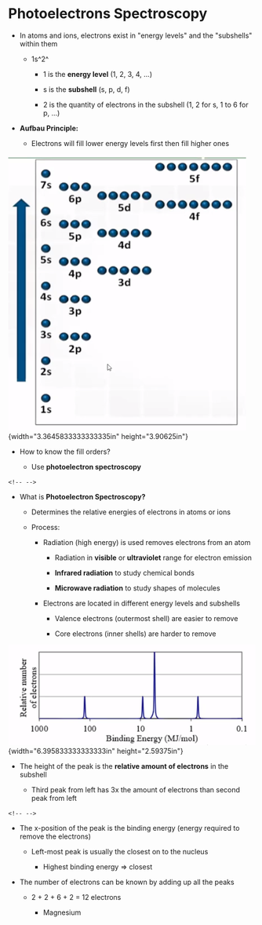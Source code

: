# Photoelectrons Spectroscopy
-   In atoms and ions, electrons exist in "energy levels" and the "subshells" within them

    -   1s^2^

        -   1 is the **energy level** (1, 2, 3, 4, ...)

        -   s is the **subshell** (s, p, d, f)

        -   2 is the quantity of electrons in the subshell (1, 2 for s, 1 to 6 for p, ...)
-   **Aufbau Principle:**

    -   Electrons will fill lower energy levels first then fill higher ones

![75 2P 3p 4p 00000 3d 0000000 4f ](../media/Unit-1-Photoelectrons-Spectroscopy-image1.png){width="3.3645833333333335in" height="3.90625in"}
-   How to know the fill orders?

    -   Use **photoelectron spectroscopy**

```{=html}
<!-- -->
```
-   What is **Photoelectron Spectroscopy?**

    -   Determines the relative energies of electrons in atoms or ions

    -   Process:

        -   Radiation (high energy) is used removes electrons from an atom

            -   Radiation in **visible** or **ultraviolet** range for electron emission

            -   **Infrared radiation** to study chemical bonds

            -   **Microwave radiation** to study shapes of molecules

        -   Electrons are located in different energy levels and subshells

            -   Valence electrons (outermost shell) are easier to remove

            -   Core electrons (inner shells) are harder to remove

![8 •u에|,거,JO - •qttmu ](../media/Unit-1-Photoelectrons-Spectroscopy-image2.png){width="6.395833333333333in" height="2.59375in"}
-   The height of the peak is the **relative amount of electrons** in the subshell

    -   Third peak from left has 3x the amount of electrons than second peak from left

```{=html}
<!-- -->
```
-   The x-position of the peak is the binding energy (energy required to remove the electrons)

    -   Left-most peak is usually the closest on to the nucleus

        -   Highest binding energy => closest
-   The number of electrons can be known by adding up all the peaks

    -   2 + 2 + 6 + 2 = 12 electrons

        -   Magnesium




